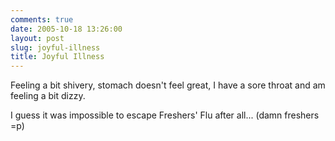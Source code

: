 ```yaml
---
comments: true
date: 2005-10-18 13:26:00
layout: post
slug: joyful-illness
title: Joyful Illness
---
```


Feeling a bit shivery, stomach doesn't feel great, I have a sore throat and am feeling a bit dizzy.  

I guess it was impossible to escape Freshers' Flu after all...  (damn freshers =p)
